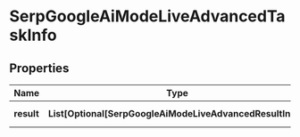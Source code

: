 # SerpGoogleAiModeLiveAdvancedTaskInfo


## Properties

| Name | Type | Description | Notes |
|------------ | ------------- | ------------- | -------------|
**result** | **List[Optional[SerpGoogleAiModeLiveAdvancedResultInfo]]** | array of results |[optional]|